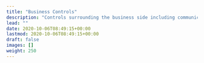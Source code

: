 ```yaml
---
title: "Business Controls"
description: "Controls surrounding the business side including communication, reviews, documentation, and assessments."
lead: ""
date: 2020-10-06T08:49:15+00:00
lastmod: 2020-10-06T08:49:15+00:00
draft: false
images: []
weight: 250
---
```

